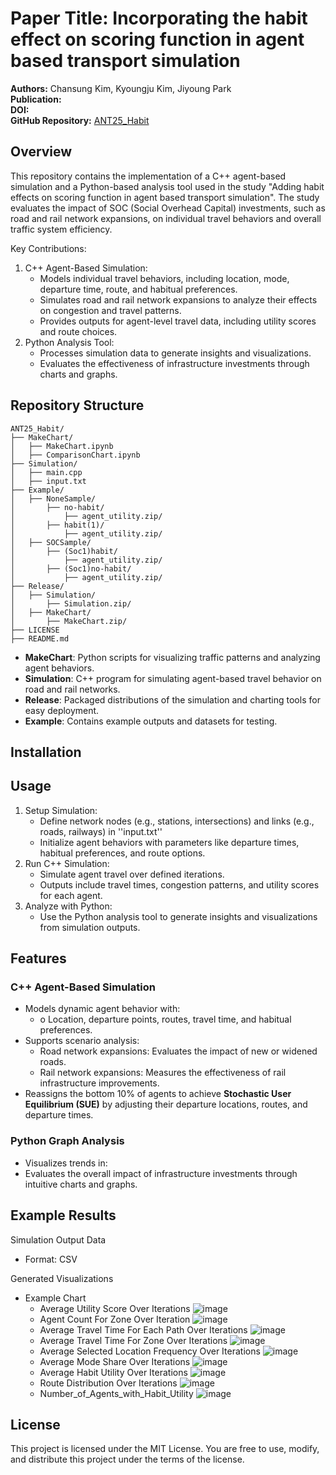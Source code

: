 # Paper Title: **Incorporating the habit effect on scoring function in agent based transport simulation**
**Authors:** Chansung Kim, Kyoungju Kim, Jiyoung Park  
**Publication:** <!--[Conference/Journal Name], [Year]-->  
**DOI:** <!--[DOI Link or "TBA"]-->  
**GitHub Repository:** [ANT25_Habit](https://github.com/kj1241/ANT25_Habit)  

## Overview
This repository contains the implementation of a C++ agent-based simulation and a Python-based analysis tool used in the study "Adding habit effects on scoring function in agent based transport simulation". The study evaluates the impact of SOC (Social Overhead Capital) investments, such as road and rail network expansions, on individual travel behaviors and overall traffic system efficiency.

Key Contributions:
1. C++ Agent-Based Simulation: 
   - Models individual travel behaviors, including location, mode, departure time, route, and habitual preferences.
   - Simulates road and rail network expansions to analyze their effects on congestion and travel patterns.
   - Provides outputs for agent-level travel data, including utility scores and route choices.
2. Python Analysis Tool:
   - Processes simulation data to generate insights and visualizations.
   - Evaluates the effectiveness of infrastructure investments through charts and graphs.

## Repository Structure
```
ANT25_Habit/
├── MakeChart/
│   ├── MakeChart.ipynb
│   ├── ComparisonChart.ipynb
├── Simulation/
│   ├── main.cpp
│   ├── input.txt
├── Example/
│   ├── NoneSample/
│       ├── no-habit/
│           ├── agent_utility.zip/
│       ├── habit(1)/
│           ├── agent_utility.zip/
│   ├── SOCSample/
│       ├── (Soc1)habit/
│           ├── agent_utility.zip/
│       ├── (Soc1)no-habit/
│           ├── agent_utility.zip/
├── Release/
│   ├── Simulation/
│       ├── Simulation.zip/
│   ├── MakeChart/
│       ├── MakeChart.zip/
├── LICENSE
├── README.md
```
- **MakeChart**: Python scripts for visualizing traffic patterns and analyzing agent behaviors.
- **Simulation**: C++ program for simulating agent-based travel behavior on road and rail networks.
- **Release**: Packaged distributions of the simulation and charting tools for easy deployment.
- **Example**: Contains example outputs and datasets for testing.

## Installation


## Usage
1. Setup Simulation:
   - Define network nodes (e.g., stations, intersections) and links (e.g., roads, railways) in ''input.txt''
   - Initialize agent behaviors with parameters like departure times, habitual preferences, and route options.
2. Run C++ Simulation:
   - Simulate agent travel over defined iterations.
   - Outputs include travel times, congestion patterns, and utility scores for each agent.
3. Analyze with Python:
   - Use the Python analysis tool to generate insights and visualizations from simulation outputs.

## Features
### C++ Agent-Based Simulation
- Models dynamic agent behavior with:
  - o	Location, departure points, routes, travel time, and habitual preferences.
- Supports scenario analysis:
  - Road network expansions: Evaluates the impact of new or widened roads.
  - Rail network expansions: Measures the effectiveness of rail infrastructure improvements.
- Reassigns the bottom 10% of agents to achieve **Stochastic User Equilibrium (SUE)** by adjusting their departure locations, routes, and departure times.
  
### Python Graph Analysis
- Visualizes trends in:
- Evaluates the overall impact of infrastructure investments through intuitive charts and graphs.

## Example Results
Simulation Output Data
- Format: CSV

Generated Visualizations
- Example Chart
   - Average Utility Score Over Iterations
     ![image](https://github.com/user-attachments/assets/ba28eab6-9bf5-4f39-8bbc-c95b354c384b)
   - Agent Count For Zone Over Iteration
     ![image](https://github.com/user-attachments/assets/75b86c61-2a7b-482a-b169-b8b44ce2de42)
   - Average Travel Time For Each Path Over Iterations
     ![image](https://github.com/user-attachments/assets/10f82d71-af34-4c03-b8f7-200f65c002bf)
   - Average Travel Time For Zone Over Iterations
     ![image](https://github.com/user-attachments/assets/6c8a487a-ee39-4af1-b43c-d4c118d6523c)
   - Average Selected Location Frequency Over Iterations
     ![image](https://github.com/user-attachments/assets/0c338f19-3d15-4e37-9710-601e66a8050b)
   - Average Mode Share Over Iterations
     ![image](https://github.com/user-attachments/assets/a9bd2d1f-9177-4e26-a685-e008a5381e22)
   - Average Habit Utility Over Iterations
     ![image](https://github.com/user-attachments/assets/abc6bd35-b53b-457b-b5b4-87bc4e2cb988)
   - Route Distribution Over Iterations
     ![image](https://github.com/user-attachments/assets/d823ed7d-1ddf-4f61-8ffa-eb8a3096dba5)
   - Number_of_Agents_with_Habit_Utility
     ![image](https://github.com/user-attachments/assets/3972e987-e9eb-4d97-9f06-77bc33ea9adb)

## License
This project is licensed under the MIT License. You are free to use, modify, and distribute this project under the terms of the license.
